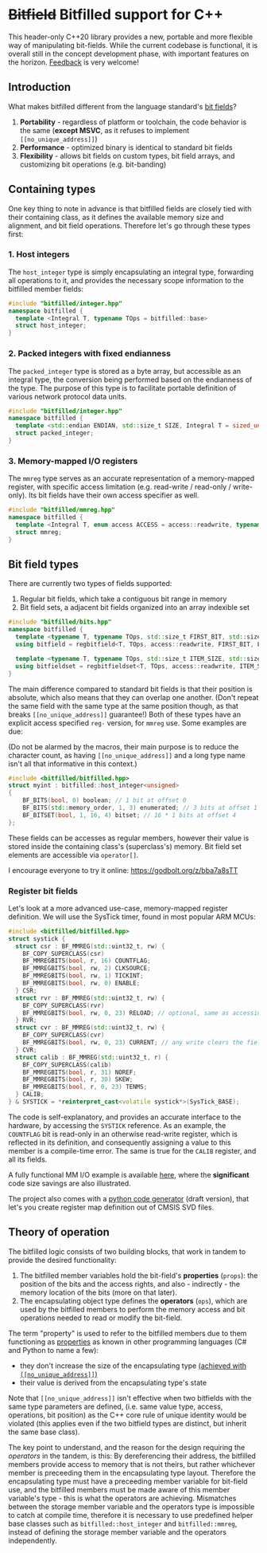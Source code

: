 # ~~Bitfield~~ Bitfilled support for C++

This header-only C++20 library provides a new, portable and more flexible way of manipulating bit-fields.
While the current codebase is functional, it is overall still in the concept development phase,
with important features on the horizon. [Feedback](https://github.com/IntergatedCircuits/bitfilled/discussions) is very welcome!

## Introduction

What makes bitfilled different from the language standard's [bit fields][stdbitfield]?

1. **Portability** - regardless of platform or toolchain, the code behavior is the same (**except MSVC**, as it refuses to implement `[[no_unique_address]]`)
2. **Performance** - optimized binary is identical to standard bit fields
3. **Flexibility** - allows bit fields on custom types, bit field arrays, and customizing bit operations (e.g. bit-banding)

## Containing types

One key thing to note in advance is that bitfilled fields are closely tied with their containing class,
as it defines the available memory size and alignment, and bit field operations.
Therefore let's go through these types first:

### 1. Host integers

The `host_integer` type is simply encapsulating an integral type, forwarding all operations to it,
and provides the necessary scope information to the bitfilled member fields:

```cpp
#include "bitfilled/integer.hpp"
namespace bitfilled {
  template <Integral T, typename TOps = bitfilled::base>
  struct host_integer;
}
```

### 2. Packed integers with fixed endianness

The `packed_integer` type is stored as a byte array, but accessible as an integral type,
the conversion being performed based on the endianness of the type.
The purpose of this type is to facilitate portable definition of various network protocol data units.
```cpp
#include "bitfilled/integer.hpp"
namespace bitfilled {
  template <std::endian ENDIAN, std::size_t SIZE, Integral T = sized_unsigned_t<std::bit_ceil(SIZE)>>
  struct packed_integer;
}
```

### 3. Memory-mapped I/O registers

The `mmreg` type serves as an accurate representation of a memory-mapped register,
with specific access limitation (e.g. read-write / read-only / write-only).
Its bit fields have their own access specifier as well.
```cpp
#include "bitfilled/mmreg.hpp"
namespace bitfilled {
  template <Integral T, enum access ACCESS = access::readwrite, typename TOps = bitfilled::base>
  struct mmreg;
}
```

## Bit field types

There are currently two types of fields supported:
1. Regular bit fields, which take a contiguous bit range in memory
2. Bit field sets, a adjacent bit fields organized into an array indexible set

```cpp
#include "bitfilled/bits.hpp"
namespace bitfilled {
  template <typename T, typename TOps, std::size_t FIRST_BIT, std::size_t LAST_BIT>
  using bitfield = regbitfield<T, TOps, access::readwrite, FIRST_BIT, LAST_BIT>;

  template <typename T, typename TOps, std::size_t ITEM_SIZE, std::size_t ITEM_COUNT, std::size_t OFFSET>
  using bitfieldset = regbitfieldset<T, TOps, access::readwrite, ITEM_SIZE, ITEM_COUNT, OFFSET>;
}
```

The main difference compared to standard bit fields is that their position is absolute,
which also means that they can overlap one another. (Don't repeat the same field with the same type
at the same position though, as that breaks `[[no_unique_address]]` guarantee!)
Both of these types have an explicit access specified `reg-` version, for `mmreg` use.
Some examples are due:

(Do not be alarmed by the macros, their main purpose is to reduce the character count,
as having `[[no_unique_address]]` and a long type name isn't all that informative in this context.)
```cpp
#include <bitfilled/bitfilled.hpp>
struct myint : bitfilled::host_integer<unsigned>
{
    BF_BITS(bool, 0) boolean; // 1 bit at offset 0
    BF_BITS(std::memory_order, 1, 3) enumerated; // 3 bits at offset 1
    BF_BITSET(bool, 1, 16, 4) bitset; // 16 * 1 bits at offset 4
};
```

These fields can be accesses as regular members, however their value is stored inside the containing class's (superclass's) memory. Bit field set elements are accessible via `operator[]`.

I encourage everyone to try it online:
https://godbolt.org/z/bba7a8sTT

### Register bit fields

Let's look at a more advanced use-case, memory-mapped register definition.
We will use the SysTick timer, found in most popular ARM MCUs:

```cpp
#include <bitfilled/bitfilled.hpp>
struct systick {
  struct csr : BF_MMREG(std::uint32_t, rw) {
    BF_COPY_SUPERCLASS(csr)
    BF_MMREGBITS(bool, r, 16) COUNTFLAG;
    BF_MMREGBITS(bool, rw, 2) CLKSOURCE;
    BF_MMREGBITS(bool, rw, 1) TICKINT;
    BF_MMREGBITS(bool, rw, 0) ENABLE;
  } CSR;
  struct rvr : BF_MMREG(std::uint32_t, rw) {
    BF_COPY_SUPERCLASS(rvr)
    BF_MMREGBITS(bool, rw, 0, 23) RELOAD; // optional, same as accessing the register itself
  } RVR;
  struct cvr : BF_MMREG(std::uint32_t, rw) {
    BF_COPY_SUPERCLASS(cvr)
    BF_MMREGBITS(bool, rw, 0, 23) CURRENT; // any write clears the field and COUNTFLAG to 0
  } CVR;
  struct calib : BF_MMREG(std::uint32_t, r) {
    BF_COPY_SUPERCLASS(calib)
    BF_MMREGBITS(bool, r, 31) NOREF;
    BF_MMREGBITS(bool, r, 30) SKEW;
    BF_MMREGBITS(bool, r, 0, 23) TENMS;
  } CALIB;
} & SYSTICK = *reinterpret_cast<volatile systick*>(SysTick_BASE);
```

The code is self-explanatory, and provides an accurate interface to the hardware, by accessing the `SYSTICK` reference. As an example, the `COUNTFLAG` bit is read-only in an otherwise read-write register, which is reflected in its definition, and consequently assigning a value to this member is a compile-time error. The same is true for the `CALIB` register, and all its fields.

A fully functional MM I/O example is available [here][bitfilled-stm32f4],
where the **significant** code size savings are also illustrated.

The project also comes with a [python code generator](tools/svd2mmregmap.py) (draft version),
that let's you create register map definition out of CMSIS SVD files.

## Theory of operation

The bitfilled logic consists of two building blocks, that work in tandem to provide the desired functionality:
1. The bitfilled member variables hold the bit-field's **properties** (`props`): the position of the bits and the access rights,
and also - indirectly - the memory location of the bits (more on that later).
2. The encapsulating object type defines the **operators** (`ops`), which are used by the bitfilled members
to perform the memory access and bit operations needed to read or modify the bit-field.

The term "property" is used to refer to the bitfilled members due to them functioning as [properties][property wiki]
as known in other programming languages (C# and Python to name a few):
 - they don't increase the size of the encapsulating type [(achieved with `[[no_unique_address]]`)](https://en.cppreference.com/w/cpp/language/attributes/no_unique_address)
 - their value is derived from the encapsulating type's state

Note that `[[no_unique_address]]` isn't effective when two bitfields with the same type parameters are defined,
(i.e. same value type, access, operations, bit position) as the C++ core rule of unique identity would be violated
(this applies even if the two bitfield types are distinct, but inherit the same base class).

The key point to understand, and the reason for the design requiring the *operators* in the tandem, is this:
By dereferencing their address, the bitfilled members provide access to memory that is not theirs,
but rather whichever member is preceeding them in the encapsulating type layout.
Therefore the encapsulating type must have a preceeding member variable for bit-field use,
and the bitfilled members must be made aware of this member variable's type - this is what the operators are achieving.
Mismatches between the storage member variable and the operators type is impossible to catch at compile time,
therefore it is necessary to use predefined helper base classes such as `bitfilled::host_integer` and `bitfilled::mmreg`,
instead of defining the storage member variable and the operators independently.

[stdbitfield]: https://en.cppreference.com/w/cpp/language/bit_field
[no_unique_address]: https://en.cppreference.com/w/cpp/language/attributes/no_unique_address
[property wiki]: https://en.wikipedia.org/wiki/Property_(programming)
[armcortexmbitband]: https://atadiat.com/en/e-bit-banding-explained-a-feature-of-arm-cortex-m3/
[bitfilled-stm32f4]: https://github.com/IntergatedCircuits/bitfilled-stm32f4
